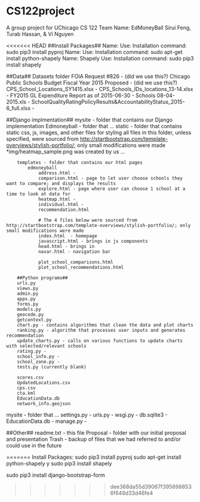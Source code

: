 # CS122project
A group project for UChicago CS 122
Team Name: EdMoneyBall
Sirui Feng, Turab Hassan, & Vi Nguyen

<<<<<<< HEAD
##Install Packages##
Name: 
 Use: 
 Installation command: sudo pip3 install pyproj
Name:
 Use:
 Installation command: sudo apt-get install python-shapely
Name: Shapely
 Use:
 Installation command: sudo pip3 install shapely

##Data##
Datasets folder 
    FOIA Request #826 - (did we use this?)
    Chicago Public Schools Budget Fiscal Year 2015 Proposed - (did we use this?)
    CPS_School_Locations_SY1415.xlsx - 
    CPS_Schools_IDs_locations_13-14.xlsx - 
    FY2015 GL Expenditure Report as of 2015-06-30 - Schools 08-04-2015.xls - 
    SchoolQualityRatingPolicyResults&AccountabilityStatus_2015-6_full.xlsx -


##Django implmentation##
mysite - folder that contains our Django implementation
    Edmoneyball - folder that ...
        static - folder that contains static css, js, images, and other files for styling
            all files in this folder, unless specified, were sourced from 
            http://startbootstrap.com/template-overviews/stylish-portfolio/; only small modifications were made
            *img/heatmap_sample.png was created by us ...

        templates - folder that contains our html pages
            edmoneyball
                address.html - 
                comparison.html - page to let user choose schools they want to compare; and displays the results
                explore.html - page where user can choose 1 school at a time to look at data for
                heatmap.html - 
                individual.html - 
                recommendation.html

                # The 4 files below were sourced from http://startbootstrap.com/template-overviews/stylish-portfolio/; only small modifications were made
                index.html  - homepage
                javascript.html - brings in js components
                head.html - brings in 
                navar.html - navigation bar

                plot_school_comparisons.html
                plot_school_recommendations.html

        ##Python programs##
        urls.py
        views.py
        admin.py
        apps.py
        forms.py
        models.py
        geocode.py
        getcontext.py
        chart.py - contains algorithms that clean the data and plot charts
        ranking.py - algorithm that processes user inputs and generates recommendation
        update_charts.py - calls on various functions to update charts with selected/relevant schools
        rating.py - 
        school_info.py - 
        school_zone.py -
        tests.py (currently blank)

        scores.csv
        UpdatedLocations.csv
        cps.csv
        cta.kml
        EducationData.db
        network_info.geojson

        

  

 mysite - folder that ...
  settings.py -
  urls.py -
  wsgi.py -
 db.sqlite3 -
 EducationData.db -
 manage.py -



##Other##
readme.txt - this file
Proposal - folder with our initial proposal and presentation
Trash - backup of files that we had referred to and/or could use in the future



=======
Install Packages:
sudo pip3 install pyproj
sudo apt-get install python-shapely
y
sudo pip3 install shapely

sudo pip3 install django-bootstrap-form
>>>>>>> dee368da55d39067f3956988536f648d33d46fe4
